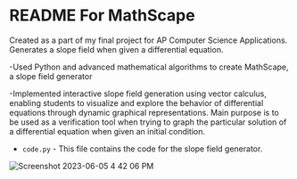 # README For MathScape #

Created as a part of my final project for AP Computer Science Applications. Generates a slope field when given a differential equation. 

-Used Python and advanced mathematical algorithms to create MathScape, a slope field generator 

-Implemented interactive slope field generation using vector calculus, enabling students to visualize and explore the behavior of differential equations through dynamic graphical representations. Main purpose is to be used as a verification tool when trying to graph the particular solution of a differential equation when given an initial condition. 

* `code.py` - This file contains the code for the slope field generator. 

![Screenshot 2023-06-05 4 42 06 PM](https://github.com/Kenny-Frias/APCSA-Calculus-Slope-Field-Generator-/assets/75736549/ca5b6cb1-1a89-4edb-90aa-945c5582f042)
